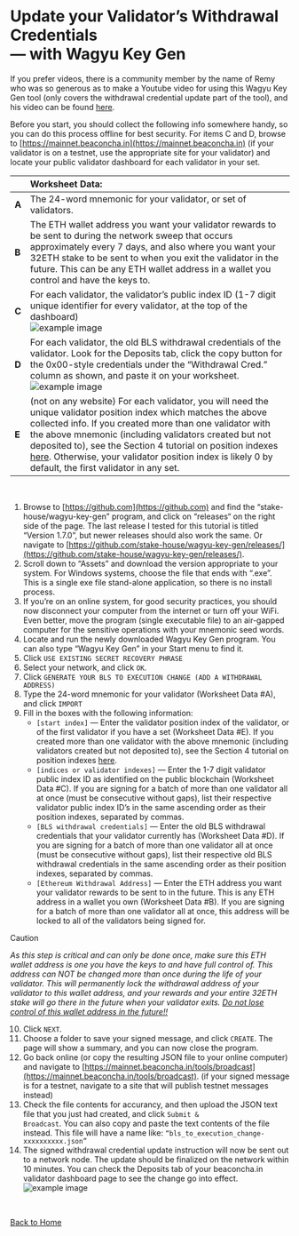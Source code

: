 # Update your Validator’s Withdrawal Credentials<br>— with Wagyu Key Gen

If you prefer videos, there is a community member by the name of Remy who was so generous as to make a Youtube video for using this Wagyu Key Gen tool (only covers the withdrawal credential update part of the tool), and his video can be found [here](https://www.youtube.com/watch?v=EMQoVtxNaxo).

Before you start, you should collect the following info somewhere handy, so you can do this process offline for best security. For items C and D, browse to [https://mainnet.beaconcha.in](https://mainnet.beaconcha.in) (if your validator is on a testnet, use the appropriate site for your validator) and locate your public validator dashboard for each validator in your set.

|       | Worksheet Data: |
| ---   | :--- |
| **A** | The 24-word mnemonic for your validator, or set of validators. |
| **B** | The ETH wallet address you want your validator rewards to be sent to during the network sweep that occurs approximately every 7 days, and also where you want your 32ETH stake to be sent to when you exit the validator in the future. This can be any ETH wallet address in a wallet you control and have the keys to. |
| **C** | For each validator, the validator’s public index ID (1-7 digit unique identifier for every validator, at the top of the dashboard)<br>![example image](/../main/images/BC003.jpg) |
| **D** | For each validator, the old BLS withdrawal credentials of the validator. Look for the Deposits tab, click the copy button for the 0x00-style credentials under the “Withdrawal Cred.” column as shown, and paste it on your worksheet.<br>![example image](/../main/images/BC004.jpg) |
| **E** | (not on any website) For each validator, you will need the unique validator position index which matches the above collected info. If you created more than one validator with the above mnemonic (including validators created but not deposited to), see the Section 4 tutorial on position indexes [here](/../main/Tutorials/Understanding_Validator_Position_Indexes.md). Otherwise, your validator position index is likely 0 by default, the first validator in any set. |

<br>

1. Browse to [https://github.com](https://github.com) and find the “stake-house/wagyu-key-gen” program, and click on “releases“ on the right side of the page. The last release I tested for this tutorial is titled “Version 1.7.0”, but newer releases should also work the same. Or navigate to [https://github.com/stake-house/wagyu-key-gen/releases/](https://github.com/stake-house/wagyu-key-gen/releases/).
2. Scroll down to “Assets” and download the version appropriate to your system. For Windows systems, choose the file that ends with “.exe”. This is a single exe file stand-alone application, so there is no install process.
3. If you’re on an online system, for good security practices, you should now disconnect your computer from the internet or turn off your WiFi. Even better, move the program (single executable file) to an air-gapped computer for the sensitive operations with your mnemonic seed words.
4. Locate and run the newly downloaded Wagyu Key Gen program. You can also type “Wagyu Key Gen” in your Start menu to find it.
5. Click <code>USE EXISTING SECRET RECOVERY PHRASE</code>
6. Select your network, and click <code>OK</code>.
7. Click <code>GENERATE YOUR BLS TO EXECUTION CHANGE (ADD A WITHDRAWAL ADDRESS)</code>
8. Type the 24-word mnemonic for your validator (Worksheet Data #A), and click <code>IMPORT</code>
9. Fill in the boxes with the following information:
    * <code>[start index]</code> — Enter the validator position index of the validator, or of the first validator if you have a set (Worksheet Data #E). If you created more than one validator with the above mnemonic (including validators created but not deposited to), see the Section 4 tutorial on position indexes [here](/../main/Tutorials/Understanding_Validator_Position_Indexes.md).
    * <code>[indices or validator indexes]</code> — Enter the 1-7 digit validator public index ID as identified on the public blockchain (Worksheet Data #C). If you are signing for a batch of more than one validator all at once (must be consecutive without gaps), list their respective validator public index ID’s in the same ascending order as their position indexes, separated by commas.
    * <code>[BLS withdrawal credentials]</code> — Enter the old BLS withdrawal credentials that your validator currently has (Worksheet Data #D). If you are signing for a batch of more than one validator all at once (must be consecutive without gaps), list their respective old BLS withdrawal credentials in the same ascending order as their position indexes, separated by commas.
    * <code>[Ethereum Withdrawal Address]</code> — Enter the ETH address you want your validator rewards to be sent to in the future. This is any ETH address in a wallet you own (Worksheet Data #B). If you are signing for a batch of more than one validator all at once, this address will be locked to all of the validators being signed for.
> [!CAUTION]
> *As this step is critical and can only be done once, make sure this ETH wallet address is one you have the keys to and have full control of. This address can NOT be changed more than once during the life of your validator. This will permanently lock the withdrawal address of your validator to this wallet address, and your rewards and your entire 32ETH stake will go there in the future when your validator exits. <ins>Do not lose control of this wallet address in the future!!</ins>*
10. Click <code>NEXT</code>.
11. Choose a folder to save your signed message, and click <code>CREATE</code>. The page will show a summary, and you can now close the program.
13. Go back online (or copy the resulting JSON file to your online computer) and navigate to [https://mainnet.beaconcha.in/tools/broadcast](https://mainnet.beaconcha.in/tools/broadcast). (if your signed message is for a testnet, navigate to a site that will publish testnet messages instead)
14. Check the file contents for accurancy, and then upload the JSON text file that you just had created, and click <code>Submit & Broadcast</code>. You can also copy and paste the text contents of the file instead. This file will have a name like: <code>“bls_to_execution_change-xxxxxxxxxx.json”</code>
15. The signed withdrawal credential update instruction will now be sent out to a network node. The update should be finalized on the network within 10 minutes. You can check the Deposits tab of your beaconcha.in validator dashboard page to see the change go into effect.<br>
![example image](/../main/images/BC005.jpg)

<br>

[Back to Home](/../main/README.md)

